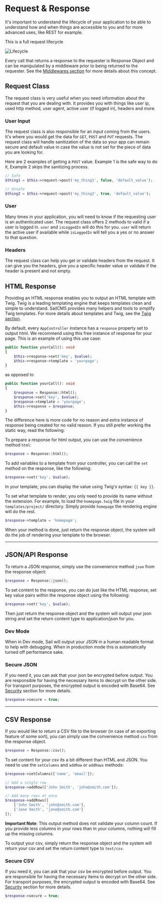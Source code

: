 # Request & Response <Badge type="tip" text="3.0.0" />

It's important to understand the lifecycle of your application to be able to understand how and when things are accessible
to you and for more advanced uses, like REST for example.

This is a full request lifecycle

![Lifecycle](/lifecycle.jpg)

Every call that returns a response to the requester is Response Object and can be manipulated by a middleware prior to
being returned to the requester. See the [Middlewares section](/extending-sailcms/middleware) for more details about 
this concept.

## Request Class

The request class is very useful when you need information about the request that you are dealing with. It provides you
with things like user ip, used http method, user agent, active user (if logged in), headers and more.

### User Input 

The request class is also responsible for an input coming from the users. It's where you would get the data for `GET`,
`POST` and `PUT` requests. The request class will handle sanitization of the data so your app can remain secure and 
default value in case the value is not set for the piece of data you are looking for. 

Here are 2 examples of getting a `POST` value. Example 1 is the safe way to do it, Example 2 skips the sanitizing process.

```php
// Safe
$thing1 = $this->request->post('my_thing1', false, 'default_value');

// Unsafe
$thing2 = $this->request->post('my_thing2', true, 'default_value');
```

### User

Many times in your application, you will need to know if the requesting user is an authenticated user.
The request class offers 2 methods to valid if a user is logged in. `user` and `isLoggedIn` will do this for you.
`user` will return the active user if available while `isLoggedIn` will tell you a yes or no answer to that question.

### Headers

The request class can help you get or validate headers from the request. It can give you the headers, give you a specific
header value or validate if the header is present and not empty.

## HTML Response

Providing an HTML response enables you to output an HTML template with Twig. Twig is a leading templating engine that
keeps templates clean and simple to understand. SailCMS provides many helpers and tools to simplify Twig templates. 
For more details about templates and Twig, see the [Twig section](/connectivity/html).

By default, every `AppController` instance has a `response` property set to output html. We recommend using this free
instance of response for your page. This is an example of using this use case:

```php
public function yourCall(): void
{
    $this->response->set('key', $value);
    $this->response->template = 'yourpage';
}
```

as opposed to

```php
public function yourCall(): void
{
    $response = Response::html();
    $response->set('key', $value);
    $response->template = 'yourpage';
    $this->response = $response;
}
```

The difference here is more code for no reason and extra instance of response being created for no valid reason.
If you still prefer working the static way, read the following:

To prepare a response for html output, you can use the convenience method `html`:

```php
$response = Response::html();
```

To add variables to a template from your controller, you can call the `set` method on the response, like the following:

```php
$response->set('key', $value);
```

In your template, you can display the value using Twig's syntax: <code v-pre>{{ key }}</code>.

To set what template to render, you only need to provide its name without the extension. For example, to load the
`homepage.twig` file in your `templates/project/` directory. Simply provide `homepage` the rendering engine will do the
rest.

```php
$response->template = 'homepage';
```

When your method is done, just return the response object, the system will do the job of rendering your template to the
browser.

---

## JSON/API Response

To return a JSON response, simply use the convenience method `json` from the response object:

```php
$response = Response::json();
```

To set content to the response, you can do just like the HTML response, set key value pairs within the response object
using the following:

```php
$response->set('key', $value);
```

Then just return the response object and the system will output your json string and set the return content type to 
application/json for you.

### Dev Mode

When in Dev mode, Sail will output your JSON in a human readable format to help with debugging. When in production mode
this is automatically turned off performance sake.

### Secure JSON

If you need it, you can ask that your json be encrypted before output. You are responsible for having the necessary items
to decrypt on the other side. For transport purposes, the encrypted output is encoded with Base64.
See [Security](/security/encryption) section for more details.

```php
$response->secure = true;
```

---

## CSV Response

If you would like to return a CSV file to the browser (in case of an exporting feature of some sort), you can simply
use the convenience method `csv` from the response object.

```php
$response = Response::csv();
```

To set content for your csv its a bit different than HTML and JSON. You need to use the `setColumns` and `addRow` or `addRows` methods:

```php
$response->setColumns(['name', 'email']);

// Add a single row
$response->addRow(['John Smith', 'john@smith.com']);

// Add many rows at once
$response->addRows([
    ['John Smith', 'john@smith.com'], 
    ['Jane Smith', 'jane@smith.com']
]);
```

__Important Note__: This output method does not validate your column count. If you provide less columns in your rows than
in your columns, nothing will fill up the missing columns.

To output your csv, simply return the response object and the system will return your csv and set the return content type
to `text/csv`.

### Secure CSV

If you need it, you can ask that your csv be encrypted before output. You are responsible for having the necessary items
to decrypt on the other side. For transport purposes, the encrypted output is encoded with Base64. 
See [Security](/security/encryption) section for more details.

```php
$response->secure = true;
```